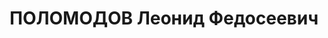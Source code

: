 ---
title: ПОЛОМОДОВ Леонид Федосеевич
description: '1906 г. р., уроженец дер. Большая Слободка Архангельской губ., русский,
  член ВКП(б) в 1927-1931 гг., проживал: дер. Алексеево Кич-Городецкого р-на Северо-Двинской
  губ. Арестован 5 ноября 1930 г. Особым совещанием при коллегии ОГПУ 14 января 1932
  г. лишен права проживания в 12 населенных пунктах и Уральской обл. на 2 года. После
  освобождения проживал в г. Ленинград, управдом № 4 по ул. Печатников. Вновь арестован
  9 февраля 1935 г. Особым Совещанием при НКВД СССР 10 февраля 1935 г. выслан в п.
  Сургут (Омская обл.) на 3 года. Военной коллегией Верховного суда СССР 6 мая 1937
  г. по ст. ст. 17-58-8, 58-11 УК РСФСР осужден на 10 лет ИТЛ.'
---